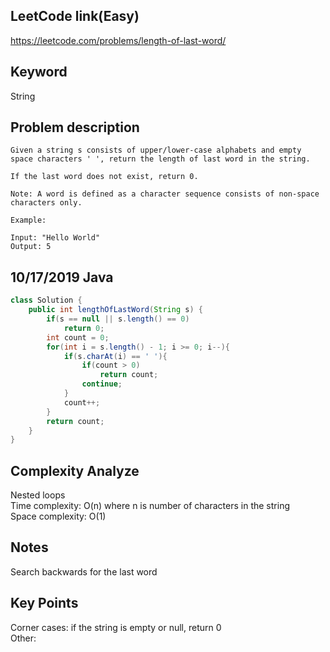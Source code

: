 ## LeetCode link(Easy)
https://leetcode.com/problems/length-of-last-word/

## Keyword
String

## Problem description
```
Given a string s consists of upper/lower-case alphabets and empty space characters ' ', return the length of last word in the string.

If the last word does not exist, return 0.

Note: A word is defined as a character sequence consists of non-space characters only.

Example:

Input: "Hello World"
Output: 5
```
## 10/17/2019 Java

```java
class Solution {
    public int lengthOfLastWord(String s) {
        if(s == null || s.length() == 0)
            return 0;
        int count = 0;
        for(int i = s.length() - 1; i >= 0; i--){
            if(s.charAt(i) == ' '){
                if(count > 0)
                    return count;
                continue;
            }
            count++;
        }
        return count;
    }
}
```

## Complexity Analyze
Nested loops\
Time complexity: O(n) where n is number of characters in the string\
Space complexity: O(1)

## Notes
Search backwards for the last word

## Key Points
Corner cases: if the string is empty or null, return 0\
Other: 

